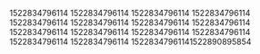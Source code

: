 1522834796114
1522834796114
1522834796114
1522834796114
1522834796114
1522834796114
1522834796114
1522834796114
1522834796114
1522834796114
1522834796114
1522834796114
1522834796114
1522834796114
15228347961141522890895854
